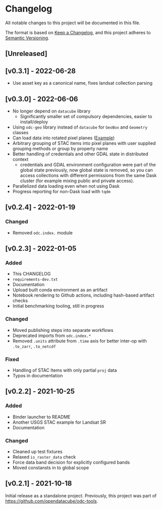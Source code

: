 # Changelog

All notable changes to this project will be documented in this file.

The format is based on [Keep a Changelog](https://keepachangelog.com/en/1.0.0/), and this project adheres to [Semantic Versioning](https://semver.org/spec/v2.0.0.html).

## [Unreleased]
## [v0.3.1] - 2022-06-28

- Use asset key as a canonical name, fixes landsat collection parsing

## [v0.3.0] - 2022-06-06

- No longer depend on `datacube` library
  - Significantly smaller set of compulsory dependencies, easier to install/deploy
- Using `odc-geo` library instead of `datacube` for `GeoBox` and `Geometry` classes
- Can load data into rotated pixel planes ([Example](https://github.com/opendatacube/odc-stac/wiki/Generating-Rotated-Images-to-Save-Space))
- Arbitrary grouping of STAC items into pixel planes with user supplied grouping methods or group by property name
- Better handling of credentials and other GDAL state in distributed context
  - credentials and GDAL environment configuration were part of the global state previously, now global state is removed, so you can access collections with different permissions from the same Dask cluster (for example mixing public and private access).
- Parallelized data loading even when not using Dask
- Progress reporting for non-Dask load with `tqdm`

## [v0.2.4] - 2022-01-19

### Changed

- Removed `odc.index.` module

## [v0.2.3] - 2022-01-05

### Added

- This CHANGELOG
- `requirements-dev.txt`
- Documentation
- Upload built conda environment as an artifact
- Notebook rendering to Github actions, including hash-based artifact checks
- Initial benchmarking tooling, still in progress

### Changed

- Moved publishing steps into separate workflows
- Deprecated imports from `odc.index.*`
- Removed `.units` attribute from `.time` axis for better inter-op with `.to_zarr`, `.to_netcdf`

### Fixed

- Handling of STAC Items with only partial `proj` data
- Typos in documentation

## [v0.2.2] - 2021-10-25

### Added

- Binder launcher to README
- Another USGS STAC example for Landsat SR
- Documentation

### Changed

- Cleaned up test fixtures
- Relaxed `is_raster_data` check
- Force data band decision for explicitly configured bands
- Moved constansts in to global scope

## [v0.2.1] - 2021-10-18

Initial release as a standalone project.
Previously, this project was part of https://github.com/opendatacube/odc-tools.
